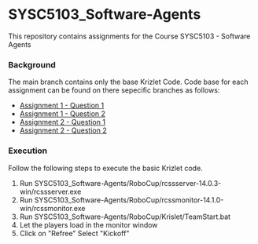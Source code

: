 # SYSC5103_Software-Agents
This repository contains assignments for the Course SYSC5103 -  Software Agents 


### Background
The main branch contains only the base Krizlet Code.
Code base for each assignment can be found on there sepecific branches as follows:
 * [Assignment 1 - Question 1](https://github.com/AbdulMutakabbir/SYSC5103_Software-Agents/tree/assignment_1_q1)
 * [Assignment 1 - Question 2](https://github.com/AbdulMutakabbir/SYSC5103_Software-Agents/tree/assignment_1_q2)
 * [Assignment 2 - Question 1](https://github.com/AbdulMutakabbir/SYSC5103_Software-Agents/tree/assignment_2_q1)
 * [Assignment 2 - Question 2](https://github.com/AbdulMutakabbir/SYSC5103_Software-Agents/tree/assignment_2_q2)


### Execution 
Follow the following steps to execute the basic Krizlet code.
 1. Run SYSC5103_Software-Agents/RoboCup/rcssserver-14.0.3-win/rcssserver.exe 
 2. Run SYSC5103_Software-Agents/RoboCup/rcssmonitor-14.1.0-win/rcssmonitor.exe
 3. Run SYSC5103_Software-Agents/RoboCup/Krislet/TeamStart.bat
 4. Let the players load in the monitor window
 5. Click on "Refree" Select "Kickoff"
